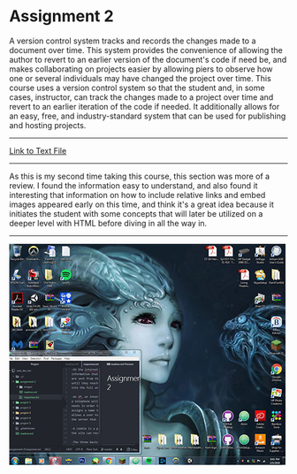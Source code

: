 # Assignment 2

A version control system tracks and records the changes made to a document over time. This system provides the convenience of allowing the author to revert to an earlier version of the document's code if need be, and makes collaborating on projects easier by allowing piers to observe how one or several individuals may have changed the project over time. This course uses a version control system so that the student and, in some cases, instructor, can track the changes made to a project over time and revert to an earlier iteration of the code if needed. It additionally allows for an easy, free, and industry-standard system that can be used for publishing and hosting projects.

---

[Link to Text File](./assignment-2/responses.txt)

---

As this is my second time taking this course, this section was more of a review. I found the information easy to understand, and also found it interesting that information on how to include relative links and embed images appeared early on this time, and think it's a great idea because it initiates the student with some concepts that will later be utilized on a deeper level with HTML before diving in all the way in.

---

![image of desktop](./images/desktop_workspace_screenshot.JPG)

